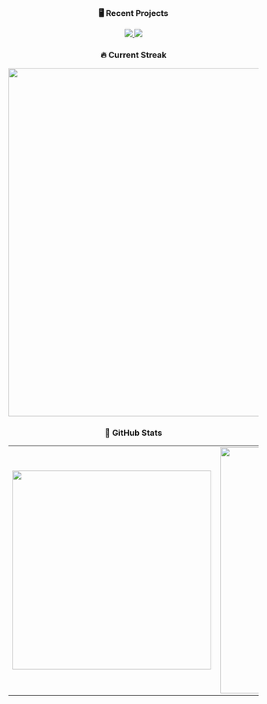 <div align="center">

### 🖥️ Recent Projects
<a href="https://github.com/luantorrex/simple-to-do-list" target="_blank">
  <img src="https://img.shields.io/badge/Simple%20To--Do%20List-%23121011?style=for-the-badge&logo=github&logoColor=white&color=2bbc8a" />
</a>
<a href="https://github.com/luantorrex/expense-tracker" target="_blank">
  <img src="https://img.shields.io/badge/Expense%20Tracker-%23121011?style=for-the-badge&logo=github&logoColor=white&color=2bbc8a" />
</a>

### 🔥 Current Streak

<img src="https://github-readme-streak-stats.herokuapp.com/?user=luantorrex&theme=vue-dark&hide_border=false" width="700px" />

### 🚀 GitHub Stats

<table>
    <tr>
        <td><img width="400px" align="left" src="https://github-readme-stats.vercel.app/api/top-langs/?username=luantorrex&hide=html&layout=compact&theme=vue-dark&" /></td>
        <td><img width="495px" align="left" src="https://github-readme-stats.vercel.app/api?username=luantorrex&theme=vue-dark&"/></td>
    </tr> 
</table>

<br/>

</div>
